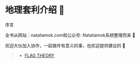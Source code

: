 # 地理套利介绍 🚩

序言

全书从网站：nataliamok.com和公众号: Nataliamok系统整理而来 📖 

欢迎大伙加入协作，一起做件有意义的事，也欢迎提供建议的 🧠

> * [FLAG THEORY](https://geoarbitrage.gitbook.io/drafting)
